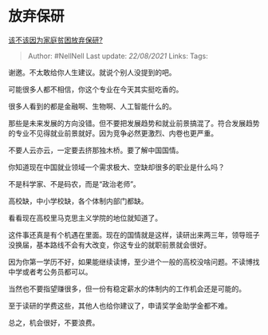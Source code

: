 # 放弃保研
[该不该因为家庭贫困放弃保研?](https://www.zhihu.com/question/457074718/answer/1860695963)

> Author: #NellNell
Last update: *22/08/2021*
Links:
Tags:

谢邀。不太敢给你人生建议。就说个别人没提到的吧。

可能很多人都不相信，你这个专业在今天其实挺吃香的。

很多人看到的都是金融啊、生物啊、人工智能什么的。

那些是未来发展的方向没错。但不要把发展趋势和就业前景搞混了。符合发展趋势的专业不见得就业前景就好。因为竞争必然更激烈、内卷也更严重。

不要人云亦云，一定要去挤那独木桥。要了解中国国情。

你知道现在中国就业领域一个需求极大、空缺却很多的职业是什么吗？

不是科学家、不是码农，而是“政治老师”。

高校缺，中小学校缺，各个体制内部门都缺。

看看现在高校里马克思主义学院的地位就知道了。

这件事还真是有个机遇在里面。现在的国情就是这样，读研出来两三年，领导班子没换届，基本路线不会有大改变，你这专业的就职前景就会很好。

因为你第一学历不好，如果能继续读博，至少进个一般的高校没啥问题。不读博找中学或者考公务员都可以。

当然也不要指望赚很多，但一份有稳定薪水的体制内的工作机会还是可能的。

至于读研的学费这些，其他人也给你建议了，申请奖学金助学金都不难。

总之，机会很好，不要浪费。

